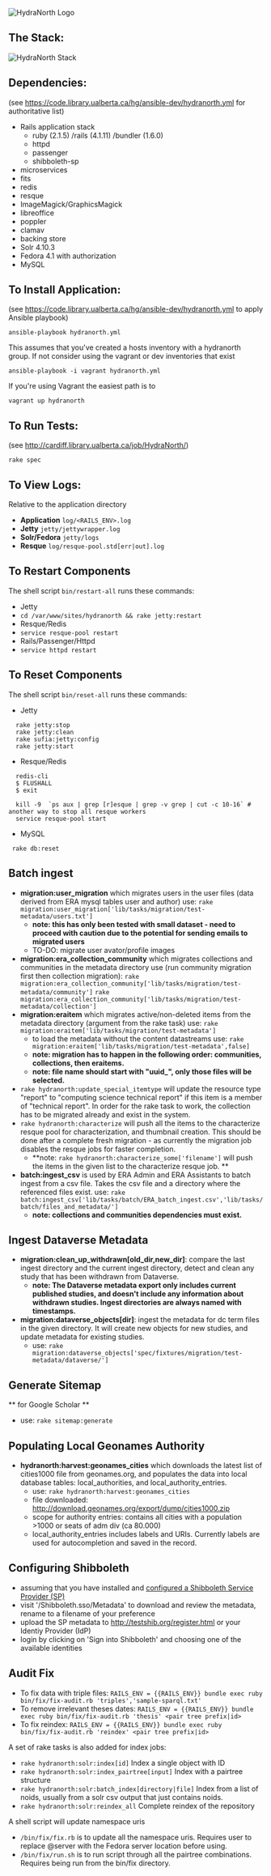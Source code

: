 ![HydraNorth Logo](/app/assets/images/hydranorth.png)

The Stack:
--
![HydraNorth Stack](/hydranorth-stack.jpg)

Dependencies:
--
(see https://code.library.ualberta.ca/hg/ansible-dev/hydranorth.yml for authoritative list)
* Rails application stack
  * ruby (2.1.5) /rails (4.1.11) /bundler (1.6.0)
  * httpd
  * passenger
  * shibboleth-sp
* microservices
 * fits
 * redis
 * resque
 * ImageMagick/GraphicsMagick
 * libreoffice
 * poppler
 * clamav
* backing store
 * Solr 4.10.3
 * Fedora 4.1 with authorization
 * MySQL

To Install Application:
--
(see https://code.library.ualberta.ca/hg/ansible-dev/hydranorth.yml to apply Ansible playbook)

```
ansible-playbook hydranorth.yml
```
This assumes that you've created a hosts inventory with a hydranorth group.  If not consider
 using the vagrant or dev inventories that exist

 ```ansible-playbook -i vagrant hydranorth.yml```

If you're using Vagrant the easiest path is to

```vagrant up hydranorth```

To Run Tests:
--
(see http://cardiff.library.ualberta.ca/job/HydraNorth/)

```rake spec```

To View Logs:
--
Relative to the application directory

* **Application** ```log/<RAILS_ENV>.log```
* **Jetty** ```jetty/jettywrapper.log```
* **Solr/Fedora** ```jetty/logs```
* **Resque** ```log/resque-pool.std[err|out].log```

To Restart Components
---
The shell script `bin/restart-all` runs these commands:
* Jetty
 * ```cd /var/www/sites/hydranorth && rake jetty:restart```
* Resque/Redis
 * ```service resque-pool restart```
* Rails/Passenger/Httpd
 * ```service httpd restart```

To Reset Components
---
The shell script `bin/reset-all` runs these commands:
 * Jetty

```
  rake jetty:stop
  rake jetty:clean
  rake sufia:jetty:config
  rake jetty:start
```
 * Resque/Redis
```
  redis-cli
  $ FLUSHALL
  $ exit
```
```
  kill -9  `ps aux | grep [r]esque | grep -v grep | cut -c 10-16` # another way to stop all resque workers
  service resque-pool start
```
 * MySQL
```
 rake db:reset
```

Batch ingest
---

- **migration:user_migration** which migrates users in the user files (data derived from ERA mysql tables user and author) use: ```rake migration:user_migration['lib/tasks/migration/test-metadata/users.txt']```
  - **note: this has only been tested with small dataset - need to proceed with caution due to the potential for sending emails to migrated users**
  - TO-DO: migrate user avator/profile images
- **migration:era_collection_community** which migrates collections and communities in the metadata directory use (run community migration first then collection migration): ```rake migration:era_collection_community['lib/tasks/migration/test-metadata/community']```
```rake migration:era_collection_community['lib/tasks/migration/test-metadata/collection']```
- **migration:eraitem** which migrates active/non-deleted items from the metadata directory (argument from the rake task) use: ```rake migration:eraitem['lib/tasks/migration/test-metadata']```
  - to load the metadata without the content datastreams use: ```rake migration:eraitem['lib/tasks/migration/test-metadata',false]```
  - **note: migration has to happen in the following order: communities, collections, then eraitems.**
  - **note: file name should start with "uuid_", only those files will be selected.**
- ```rake hydranorth:update_special_itemtype``` will update the resource type "report" to "computing science technical report" if this item is a member of "technical report". In order for the rake task to work, the collection has to be migrated already and exist in the system.
- ```rake hydranorth:characterize``` will push all the items to the characterize resque pool for characterization, and thumbnail creation. This should be done after a complete fresh migration - as currently the migration job disables the resque jobs for faster completion.
  - **note: ```rake hydranorth:characterize_some['filename']``` will push the items in the given list to the characterize resque job. **
- **batch:ingest_csv** is used by ERA Admin and ERA Assistants to batch ingest from a csv file. Takes the csv file and a directory where the referenced files exist. use: ```rake batch:ingest_csv['lib/tasks/batch/ERA_batch_ingest.csv','lib/tasks/batch/files_and_metadata/']```
  - **note: collections and communities dependencies must exist.**

Ingest Dataverse Metadata
---

- **migration:clean_up_withdrawn[old_dir,new_dir]**: compare the last ingest directory and the current ingest directory, detect and clean any study that has been withdrawn from Dataverse. 
  - **note: The Dataverse metadata export only includes current published studies, and doesn't include any information about withdrawn studies. Ingest directories are always named with timestamps.**
- **migration:dataverse_objects[dir]**: ingest the metadata for dc term files in the given directory. It will create new objects for new studies, and update metadata for existing studies. 
  - use: ```rake migration:dataverse_objects['spec/fixtures/migration/test-metadata/dataverse/']```


Generate Sitemap
---
** for Google Scholar **
- use: ```rake sitemap:generate```

Populating Local Geonames Authority
---
- **hydranorth:harvest:geonames_cities** which downloads the latest list of cities1000 file from geonames.org, and populates the data into local database tables: local_authorities, and local_authority_entries.
  - use: ```rake hydranorth:harvest:geonames_cities```
  - file downloaded: http://download.geonames.org/export/dump/cities1000.zip
  - scope for authority entries: contains all cities with a population >1000 or seats of adm div (ca 80.000)
  - local_authority_entries includes labels and URIs. Currently labels are used for autocompletion and saved in the record.

Configuring Shibboleth
---
* assuming that you have installed and [configured a Shibboleth Service Provider (SP)](https://wiki.shibboleth.net/confluence/display/SHIB2/NativeSPLinuxRPMInstall)
* visit '/Shibboleth.sso/Metadata' to download and review the metadata, rename to a filename of your preference
* upload the SP metadata to http://testshib.org/register.html or your Identiy Provider (IdP)
* login by clicking on 'Sign into Shibboleth' and choosing one of the available identities

Audit Fix
---
* To fix data with triple files:
```RAILS_ENV = {{RAILS_ENV}} bundle exec ruby bin/fix/fix-audit.rb 'triples','sample-sparql.txt'```
* To remove irrelevant theses dates:
```RAILS_ENV = {{RAILS_ENV}} bundle exec ruby bin/fix/fix-audit.rb 'thesis' <pair tree prefix|id>```
* To fix reindex:
```RAILS_ENV = {{RAILS_ENV}} bundle exec ruby bin/fix/fix-audit.rb 'reindex' <pair tree prefix|id>```

A set of rake tasks is also added for index jobs:
* ```rake hydranorth:solr:index[id]```         Index a single object with ID
* ```rake hydranorth:solr:index_pairtree[input]```   Index with a pairtree structure
* ```rake hydranorth:solr:batch_index[directory|file]``` Index from a list of noids, usually from a solr csv output that just contains noids.
* ```rake hydranorth:solr:reindex_all```	Complete reindex of the repository

A shell script will update namespace uris
* ```/bin/fix/fix.rb``` is to update all the namespace uris. Requires user to replace @server with the Fedora server location before using.
* ```/bin/fix/run.sh``` is to run script through all the pairtree combinations. Requires being run from the bin/fix directory.
